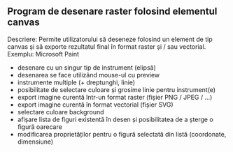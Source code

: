## Program de desenare raster folosind elementul canvas

Descriere: Permite utilizatorului să deseneze folosind un element de tip canvas și să exporte rezultatul final în format
raster și / sau vectorial.
Exemplu: Microsoft Paint
- desenare cu un singur tip de instrument (elipsă)
- desenarea se face utilizând mouse-ul cu preview
- instrumente multiple (+ dreptunghi, linie)
- posibilitate de selectare culoare și grosime linie pentru instrument(e)
- export imagine curentă într-un format raster (fișier PNG / JPEG / ...)
- export imagine curentă în format vectorial (fișier SVG)
- selectare culoare background
- afișare lista de figuri existentă în desen și posibilitatea de a șterge o figură oarecare
- modificarea proprietăților pentru o figură selectată din listă (coordonate, dimensiune)
